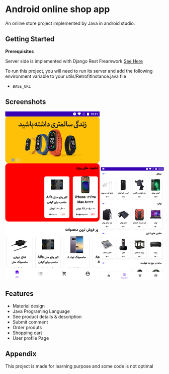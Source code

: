
# Android online shop app

An online store project implemented by Java in android studio.

## Getting Started

**Prerequisites**

Server side is implemented with Django Rest Freamwork
[See Here](https://github.com/hosseinzare1/OnlineShop_DRF)

To run this project, you will need to run its server and add the following environment variable to your utils/RetrofitInstance.java file
- `BASE_URL`

## Screenshots
<img src="https://github.com/hosseinzare1/Online_Shop/blob/master/Screenshots/home.png" alt="Home" style="width:300px;">

<img src="https://github.com/hosseinzare1/Online_Shop/blob/master/Screenshots/categories.png" alt="Categories" style="width:200px;">


## Features

- Material design
- Java Programing Language
- See product details & description
- Submit comment
- Order produts
- Shopping cart
- User profile Page


## Appendix

This project is made for learning purpose and some code is not optimal

